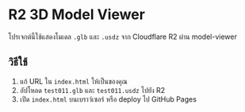 # R2 3D Model Viewer

โปรเจกต์นี้ใช้แสดงโมเดล `.glb` และ `.usdz` จาก Cloudflare R2 ผ่าน model-viewer

## วิธีใช้
1. แก้ URL ใน `index.html` ให้เป็นของคุณ
2. อัปโหลด `test011.glb` และ `test011.usdz` ไปยัง R2
3. เปิด `index.html` บนเบราว์เซอร์ หรือ deploy ไป GitHub Pages

